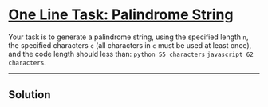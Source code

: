 # [One Line Task: Palindrome String](https://www.codewars.com/kata/one-line-task-palindrome-string/train/javascript)

Your task is to generate a palindrome string, using the specified length `n`, the specified characters `c` (all characters in `c` must be used at least once), and the code length should less than: `python 55 characters` `javascript 62 characters`.

---

## Solution

```js
```
